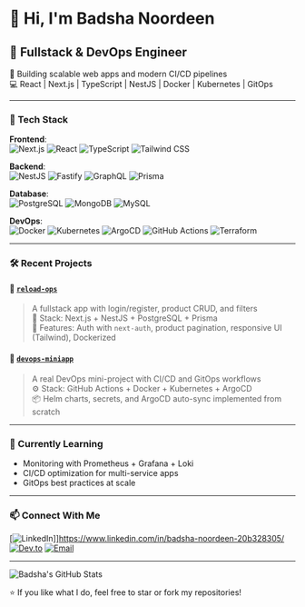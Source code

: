 # 👋 Hi, I'm Badsha Noordeen

## 🚀 Fullstack & DevOps Engineer  
🔧 Building scalable web apps and modern CI/CD pipelines  
💻 React | Next.js | TypeScript | NestJS | Docker | Kubernetes | GitOps  

---

### 🧰 Tech Stack

**Frontend**:  
![Next.js](https://img.shields.io/badge/-Next.js-000?&logo=next.js) ![React](https://img.shields.io/badge/-React-61DAFB?&logo=react) ![TypeScript](https://img.shields.io/badge/-TypeScript-3178C6?&logo=typescript) ![Tailwind CSS](https://img.shields.io/badge/-TailwindCSS-38B2AC?&logo=tailwind-css)

**Backend**:  
![NestJS](https://img.shields.io/badge/-NestJS-E0234E?&logo=nestjs) ![Fastify](https://img.shields.io/badge/-Fastify-000?&logo=fastify) ![GraphQL](https://img.shields.io/badge/-GraphQL-E10098?&logo=graphql) ![Prisma](https://img.shields.io/badge/-Prisma-2D3748?&logo=prisma)

**Database**:  
![PostgreSQL](https://img.shields.io/badge/-PostgreSQL-336791?&logo=postgresql) ![MongoDB](https://img.shields.io/badge/-MongoDB-47A248?&logo=mongodb) ![MySQL](https://img.shields.io/badge/-MySQL-4479A1?&logo=mysql)

**DevOps**:  
![Docker](https://img.shields.io/badge/-Docker-2496ED?&logo=docker) ![Kubernetes](https://img.shields.io/badge/-Kubernetes-326CE5?&logo=kubernetes) ![ArgoCD](https://img.shields.io/badge/-ArgoCD-fd4d5c?&logo=argo) ![GitHub Actions](https://img.shields.io/badge/-GitHub_Actions-2088FF?&logo=github-actions) ![Terraform](https://img.shields.io/badge/-Terraform-623CE4?&logo=terraform)

---

### 🛠️ Recent Projects

#### 🔹 [`reload-ops`](https://github.com/willindo/reload-ops)
> A fullstack app with login/register, product CRUD, and filters  
🧱 Stack: Next.js + NestJS + PostgreSQL + Prisma  
🚀 Features: Auth with `next-auth`, product pagination, responsive UI (Tailwind), Dockerized  

#### 🔹 [`devops-miniapp`](https://github.com/willindo/devops-miniapp)
> A real DevOps mini-project with CI/CD and GitOps workflows  
⚙️ Stack: GitHub Actions + Docker + Kubernetes  + ArgoCD  
📦 Helm charts, secrets, and ArgoCD auto-sync implemented from scratch  

---

### 📌 Currently Learning
- Monitoring with Prometheus + Grafana + Loki
- CI/CD optimization for multi-service apps
- GitOps best practices at scale

---

### 📫 Connect With Me
[![LinkedIn](https://img.shields.io/badge/-LinkedIn-0077B5?&logo=linkedin)]]https://www.linkedin.com/in/badsha-noordeen-20b328305/
[![Dev.to](https://img.shields.io/badge/-Dev.to-000000?&logo=dev.to)](https://dev.to/yourusername)
[![Email](https://img.shields.io/badge/-Email-EA4335?&logo=gmail)](mailto:your@email.com)

---
![Badsha's GitHub Stats](https://github-readme-stats.vercel.app/api?username=your-username&show_icons=true&theme=radical)


⭐ If you like what I do, feel free to star or fork my repositories!

